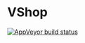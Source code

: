 # VShop
[![AppVeyor build status](https://ci.appveyor.com/api/projects/status/github/levinhtxbt/vshop?branch=master&svg=true)](https://ci.appveyor.com/project/levinhtxbt/vshop/branch/master)
